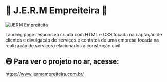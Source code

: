 # 👷 J.E.R.M Empreiteira 👷

<img src="https://i.ibb.co/10JMWyk/capa-projeto.png" alt="JERM Empreiteita">

Landing page responsiva criada com HTML e CSS focada na captação de clientes e divulgação de serviços e contatos de uma empresa focada na realização de serviços relacionados a construção civil.

## 😄 Para ver o projeto no ar, acesse:

https://www.jermempreiteira.com.br/
